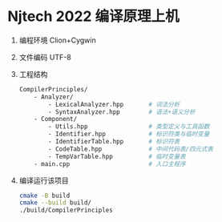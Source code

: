 #  Njtech 2022 编译原理上机

1. 编程环境 Clion+Cygwin

2. 文件编码 UTF-8

3. 工程结构

   ```bash
   CompilerPrinciples/
       - Analyzer/
           - LexicalAnalyzer.hpp       # 词法分析
           - SyntaxAnalyzer.hpp        # 语法+语义分析
       - Component/
           - Utils.hpp                 # 类型定义与工具函数
           - Identifier.hpp            # 标识符类与临时变量
           - IdentifierTable.hpp       # 标识符表
           - CodeTable.hpp             # 中间代码表/四元式表
           - TempVarTable.hpp          # 临时变量表
       - main.cpp                      # 入口主程序
   ```

4. 编译运行该项目

   ```bash
   cmake -B build
   cmake --build build/
   ./build/CompilerPrinciples 
   ```
